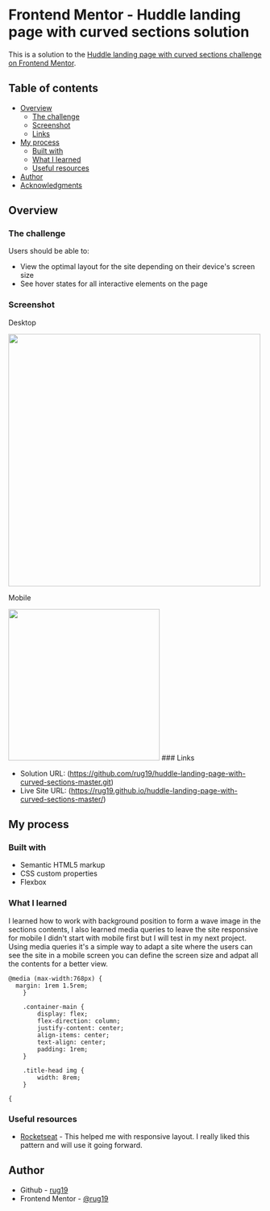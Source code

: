 # Frontend Mentor - Huddle landing page with curved sections solution

This is a solution to the [Huddle landing page with curved sections challenge on Frontend Mentor](https://www.frontendmentor.io/challenges/huddle-landing-page-with-curved-sections-5ca5ecd01e82137ec91a50f2). 

## Table of contents

- [Overview](#overview)
  - [The challenge](#the-challenge)
  - [Screenshot](#screenshot)
  - [Links](#links)
- [My process](#my-process)
  - [Built with](#built-with)
  - [What I learned](#what-i-learned)
  - [Useful resources](#useful-resources)
- [Author](#author)
- [Acknowledgments](#acknowledgments)

## Overview

### The challenge

Users should be able to:

- View the optimal layout for the site depending on their device's screen size
- See hover states for all interactive elements on the page

### Screenshot

Desktop

<img src="design/desktop-design.jpg" width="500px" >

Mobile

<img src="design/mobile-design.jpg" width="300px">
### Links

- Solution URL: (https://github.com/rug19/huddle-landing-page-with-curved-sections-master.git)
- Live Site URL: (https://rug19.github.io/huddle-landing-page-with-curved-sections-master/)

## My process

### Built with

- Semantic HTML5 markup
- CSS custom properties
- Flexbox

### What I learned

I learned how to work with background position to form a wave image in the sections contents, I also learned media queries to leave the site responsive for mobile I didn't start with mobile first but I will test in my next project. Using media queries it's a simple way to adapt a site where the users can see the site in a mobile screen you can define the screen size and adpat all the contents for a better view.

```
@media (max-width:768px) {
  margin: 1rem 1.5rem;
    }

    .container-main {
        display: flex;
        flex-direction: column;
        justify-content: center;
        align-items: center;
        text-align: center;
        padding: 1rem;
    }

    .title-head img {
        width: 8rem;
    }

{
```

### Useful resources

- [Rocketseat](https://youtu.be/H91DhKPjhPk) - This helped me with responsive layout. I really liked this pattern and will use it going forward. 


## Author
- Github - [rug19](https://github.com/rug19)
- Frontend Mentor - [@rug19](https://www.frontendmentor.io/profile/rug19)
